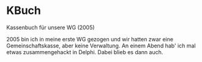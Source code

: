 # KBuch
Kassenbuch für unsere WG (2005)

2005 bin ich in meine erste WG gezogen und wir hatten zwar eine Gemeinschaftskasse, aber keine Verwaltung. An einem Abend hab' ich mal etwas zusammengehackt in Delphi. Dabei blieb es dann auch.
